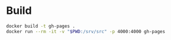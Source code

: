 # Build
```bash
docker build -t gh-pages .
docker run --rm -it -v "$PWD:/srv/src" -p 4000:4000 gh-pages
```
